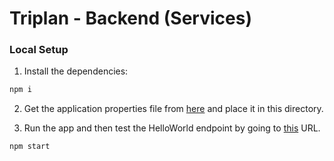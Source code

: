 # Triplan - Backend (Services)

### Local Setup

1) Install the dependencies:

```bash
npm i
```

2) Get the application properties file from [here](https://drive.google.com/file/d/1n1vtqwHx_w7fkoQ91jhU3dYdqzsw8ypD/view) and place it in this directory.

3) Run the app and then test the HelloWorld endpoint by going to [this](http://localhost:8008/hello-world) URL.

```bash
npm start
```

